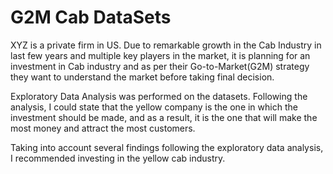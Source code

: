 # G2M Cab DataSets

XYZ is a private firm in US. Due to remarkable growth in the Cab Industry in last few years and multiple key players in the market, it is planning for an investment in Cab industry and as per their Go-to-Market(G2M) strategy they want to understand the market before taking final decision.

Exploratory Data Analysis was performed on the datasets. Following the analysis, I could state that the yellow company is the one in which the investment should be made, and as a result, it is the one that will make the most money and attract the most customers.

Taking into account several findings following the exploratory data analysis, I recommended investing in the yellow cab industry.
